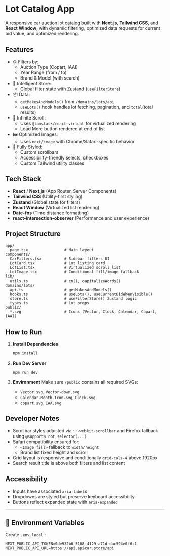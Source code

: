 # Lot Catalog App

A responsive car auction lot catalog built with **Next.js**, **Tailwind CSS**, and **React Window**, with dynamic filtering, optimized data requests for current bid value, and optimized rendering.

## Features

- ⚙️ Filters by:
  - Auction Type (Copart, IAAI)
  - Year Range (from / to)
  - Brand & Model (with search)
- 🧠 Intelligent Store:
  - Global filter state with Zustand (`useFilterStore`)
- 📦 Data:
  - `getMakesAndModels()` from `/domains/lots/api`
  - `useLots()` hook handles lot fetching, pagination, and `total`(total results)
- 🔁 Infinite Scroll:
  - Uses `@tanstack/react-virtual` for virtualized rendering
  - Load More button rendered at end of list
- 🖼️ Optimized Images:
  - Uses `next/image` with Chrome/Safari-specific behavior
- 🎨 Fully Styled:
  - Custom scrollbars
  - Accessibility-friendly selects, checkboxes
  - Custom Tailwind utility classes

## Tech Stack

- **React** / **Next.js** (App Router, Server Components)
- **Tailwind CSS** (Utility-first styling)
- **Zustand** (Global state for filters)
- **React Window** (Virtualized list rendering)
- **Date-fns** (Time distance formatting)
- **react-intersection-observer** (Performance and user experience)

## Project Structure

```
app/
  page.tsx                # Main layout
components/
  CarFilters.tsx          # Sidebar filters UI
  LotCard.tsx             # Lot listing card
  LotList.tsx             # Virtualized scroll list
  LotImage.tsx            # Conditional fill/image fallback
lib/
  utils.ts                # cn(), capitalizeWords()
domains/lots/
  api.ts                  # getMakesAndModels()
  hooks.ts                # useLots(), useCurrentBidWhenVisible()
  store.ts                # useFilterStore() Zustand logic
  types.ts                # Lot props
public/
  *.svg                   # Icons (Vector, Clock, Calendar, Copart, IAAI)
```

## How to Run

1. **Install Dependencies**
   ```bash
   npm install
   ```

2. **Run Dev Server**
   ```bash
   npm run dev
   ```

3. **Environment**
   Make sure `/public` contains all required SVGs:
   - `Vector.svg`, `Vector-down.svg`
   - `Calendar-Month-Icon.svg`, `Clock.svg`
   - `copart.svg`, `IAA.svg`

## Developer Notes

- Scrollbar styles adjusted via `::-webkit-scrollbar` and Firefox fallback using `@supports not selector(...)`
- Safari compatibility ensured for:
  - `<Image fill>` fallback to `width/height`
  - Brand list fixed height and scroll
- Grid layout is responsive and conditionally `grid-cols-4` above 1920px
- Search result title is above both filters and list content

## Accessibility

- Inputs have associated `aria-label`s
- Dropdowns are styled but preserve keyboard accessibility
- Buttons reflect expanded state with `aria-expanded`

---

## 📄 Environment Variables

Create `.env.local` :

```env
NEXT_PUBLIC_API_TOKEN=0de932b6-5108-4129-a71d-dac594e0f6c1
NEXT_PUBLIC_API_URL=https://api.apicar.store/api